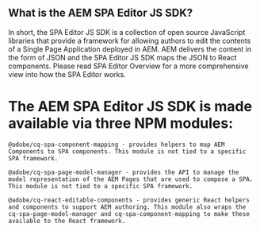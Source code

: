 ## What is the AEM SPA Editor JS SDK?

In short, the SPA Editor JS SDK is a collection of open source JavaScript libraries that provide a framework for allowing authors to edit the contents of a Single Page Application deployed in AEM. AEM delivers the content in the form of JSON and the SPA Editor JS SDK maps the JSON to React components. Please read SPA Editor Overview for a more comprehensive view into how the SPA Editor works. 

# The AEM SPA Editor JS SDK is made available via three NPM modules:

    @adobe/cq-spa-component-mapping - provides helpers to map AEM Components to SPA components. This module is not tied to a specific SPA framework.

    @adobe/cq-spa-page-model-manager - provides the API to manage the model representation of the AEM Pages that are used to compose a SPA. This module is not tied to a specific SPA framework.
    
    @adobe/cq-react-editable-components - provides generic React helpers and components to support AEM authoring. This module also wraps the cq-spa-page-model-manager and cq-spa-component-mapping to make these available to the React framework.
